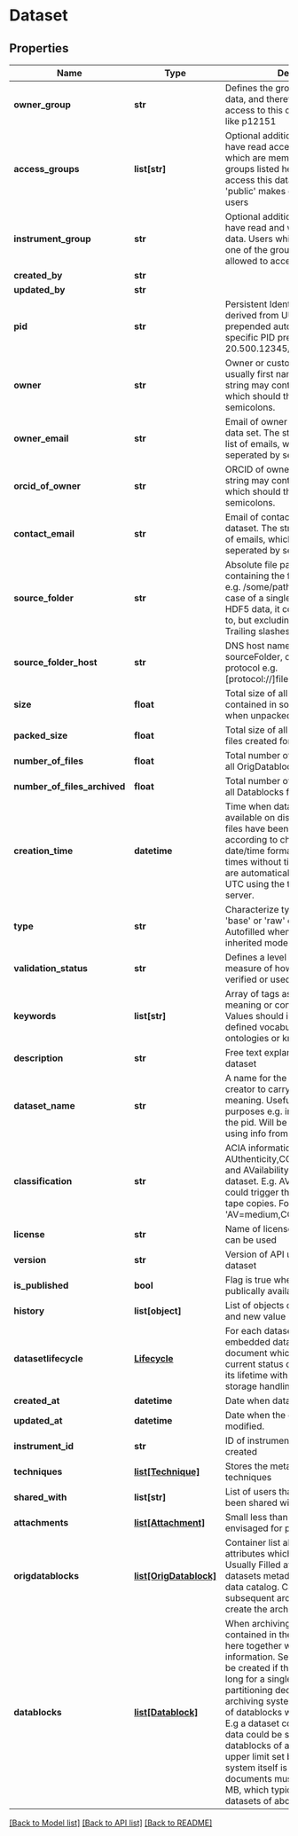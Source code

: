 # Dataset

## Properties
Name | Type | Description | Notes
------------ | ------------- | ------------- | -------------
**owner_group** | **str** | Defines the group which owns the data, and therefore has unrestricted access to this data. Usually a pgroup like p12151 | 
**access_groups** | **list[str]** | Optional additional groups which have read access to the data. Users which are member in one of the groups listed here are allowed to access this data. The special group &#39;public&#39; makes data available to all users | 
**instrument_group** | **str** | Optional additional groups which have read and write access to the data. Users which are member in one of the groups listed here are allowed to access this data. | [optional] 
**created_by** | **str** |  | 
**updated_by** | **str** |  | 
**pid** | **str** | Persistent Identifier for datasets derived from UUIDv4 and prepended automatically by site specific PID prefix like 20.500.12345/ | 
**owner** | **str** | Owner or custodian of the data set, usually first name + lastname. The string may contain a list of persons, which should then be seperated by semicolons. | 
**owner_email** | **str** | Email of owner or of custodian of the data set. The string may contain a list of emails, which should then be seperated by semicolons. | 
**orcid_of_owner** | **str** | ORCID of owner/custodian. The string may contain a list of ORCID, which should then be separated by semicolons. | 
**contact_email** | **str** | Email of contact person for this dataset. The string may contain a list of emails, which should then be seperated by semicolons. | 
**source_folder** | **str** | Absolute file path on file server containing the files of this dataset, e.g. /some/path/to/sourcefolder. In case of a single file dataset, e.g. HDF5 data, it contains the path up to, but excluding the filename. Trailing slashes are removed. | 
**source_folder_host** | **str** | DNS host name of file server hosting sourceFolder, optionally including protocol e.g. [protocol://]fileserver1.example.com | 
**size** | **float** | Total size of all source files contained in source folder on disk when unpacked | 
**packed_size** | **float** | Total size of all datablock package files created for this dataset | 
**number_of_files** | **float** | Total number of lines in filelisting of all OrigDatablocks for this dataset | 
**number_of_files_archived** | **float** | Total number of lines in filelisting of all Datablocks for this dataset | 
**creation_time** | **datetime** | Time when dataset became fully available on disk, i.e. all containing files have been written. Format according to chapter 5.6 internet date/time format in RFC 3339. Local times without timezone/offset info are automatically transformed to UTC using the timezone of the API server. | 
**type** | **str** | Characterize type of dataset, either &#39;base&#39; or &#39;raw&#39; or &#39;derived&#39;. Autofilled when choosing the proper inherited models | 
**validation_status** | **str** | Defines a level of trust, e.g. a measure of how much data was verified or used by other persons | 
**keywords** | **list[str]** | Array of tags associated with the meaning or contents of this dataset. Values should ideally come from defined vocabularies, taxonomies, ontologies or knowledge graphs | 
**description** | **str** | Free text explanation of contents of dataset | 
**dataset_name** | **str** | A name for the dataset, given by the creator to carry some semantic meaning. Useful for display purposes e.g. instead of displaying the pid. Will be autofilled if missing using info from sourceFolder | 
**classification** | **str** | ACIA information about AUthenticity,COnfidentiality,INtegrity and AVailability requirements of dataset. E.g. AV(ailabilty)&#x3D;medium could trigger the creation of a two tape copies. Format &#39;AV&#x3D;medium,CO&#x3D;low&#39; | 
**license** | **str** | Name of license under which data can be used | 
**version** | **str** | Version of API used in creation of dataset | 
**is_published** | **bool** | Flag is true when data are made publically available | 
**history** | **list[object]** | List of objects containing old value and new value | 
**datasetlifecycle** | [**Lifecycle**](Lifecycle.md) | For each dataset there exists an embedded dataset lifecycle document which describes the current status of the dataset during its lifetime with respect to the storage handling systems | 
**created_at** | **datetime** | Date when dataset was created. | 
**updated_at** | **datetime** | Date when the dataset was last modified. | 
**instrument_id** | **str** | ID of instrument where the data was created | [optional] 
**techniques** | [**list[Technique]**](Technique.md) | Stores the metadata information for techniques | 
**shared_with** | **list[str]** | List of users that the dataset has been shared with | 
**attachments** | [**list[Attachment]**](Attachment.md) | Small less than 16 MB attachments, envisaged for png/jpeg previews | 
**origdatablocks** | [**list[OrigDatablock]**](OrigDatablock.md) | Container list all files and their attributes which make up a dataset. Usually Filled at the time the datasets metadata is created in the data catalog. Can be used by subsequent archiving processes to create the archived datasets. | 
**datablocks** | [**list[Datablock]**](Datablock.md) | When archiving a dataset all files contained in the dataset are listed here together with their checksum information. Several datablocks can be created if the file listing is too long for a single datablock. This partitioning decision is done by the archiving system to allow for chunks of datablocks with managable sizes. E.g a dataset consisting of 10 TB of data could be split into 10 datablocks of about 1 TB each. The upper limit set by the data catalog system itself is given by the fact that documents must be smaller than 16 MB, which typically allows for datasets of about 100000 files. | 

[[Back to Model list]](../README.md#documentation-for-models) [[Back to API list]](../README.md#documentation-for-api-endpoints) [[Back to README]](../README.md)



